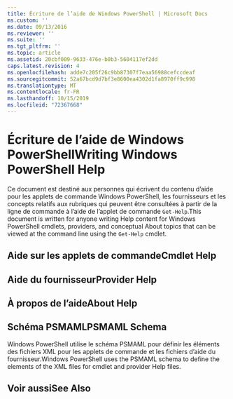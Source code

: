 ```yaml
---
title: Écriture de l’aide de Windows PowerShell | Microsoft Docs
ms.custom: ''
ms.date: 09/13/2016
ms.reviewer: ''
ms.suite: ''
ms.tgt_pltfrm: ''
ms.topic: article
ms.assetid: 20cbf009-9633-476e-b0b3-5604117ef2dd
caps.latest.revision: 4
ms.openlocfilehash: adde7c205f26c9bb87307f7eaa56988cefccdeaf
ms.sourcegitcommit: 52a67bcd9d7bf3e8600ea4302d1fa8970ff9c998
ms.translationtype: MT
ms.contentlocale: fr-FR
ms.lasthandoff: 10/15/2019
ms.locfileid: "72367668"
---
```

# <a name="writing-windows-powershell-help"></a><span data-ttu-id="47bea-102">Écriture de l’aide de Windows PowerShell</span><span class="sxs-lookup"><span data-stu-id="47bea-102">Writing Windows PowerShell Help</span></span>

<span data-ttu-id="47bea-103">Ce document est destiné aux personnes qui écrivent du contenu d’aide pour les applets de commande Windows PowerShell, les fournisseurs et les concepts relatifs aux rubriques qui peuvent être consultées à partir de la ligne de commande à l’aide de l’applet de commande `Get-Help`.</span><span class="sxs-lookup"><span data-stu-id="47bea-103">This document is written for anyone writing Help content for Windows PowerShell cmdlets, providers, and conceptual About topics that can be viewed at the command line using the `Get-Help` cmdlet.</span></span>

## <a name="cmdlet-help"></a><span data-ttu-id="47bea-104">Aide sur les applets de commande</span><span class="sxs-lookup"><span data-stu-id="47bea-104">Cmdlet Help</span></span>

## <a name="provider-help"></a><span data-ttu-id="47bea-105">Aide du fournisseur</span><span class="sxs-lookup"><span data-stu-id="47bea-105">Provider Help</span></span>

## <a name="about-help"></a><span data-ttu-id="47bea-106">À propos de l’aide</span><span class="sxs-lookup"><span data-stu-id="47bea-106">About Help</span></span>

## <a name="psmaml-schema"></a><span data-ttu-id="47bea-107">Schéma PSMAML</span><span class="sxs-lookup"><span data-stu-id="47bea-107">PSMAML Schema</span></span>

 <span data-ttu-id="47bea-108">Windows PowerShell utilise le schéma PSMAML pour définir les éléments des fichiers XML pour les applets de commande et les fichiers d’aide du fournisseur.</span><span class="sxs-lookup"><span data-stu-id="47bea-108">Windows PowerShell uses the PSMAML schema to define the elements of the XML files for cmdlet and provider Help files.</span></span>

## <a name="see-also"></a><span data-ttu-id="47bea-109">Voir aussi</span><span class="sxs-lookup"><span data-stu-id="47bea-109">See Also</span></span>
